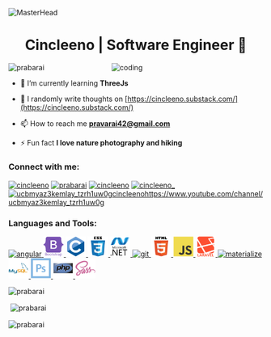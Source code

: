 ![MasterHead](https://marketplace.canva.com/EAE-lIBZ548/1/0/1600w/canva-dark-gray-and-beige-minimalist-quote-twitter-header-sN5WqRHU05s.jpg)
<h1 align="center">Cincleeno | Software Engineer 💜</h1>
<img align="right" alt="coding" width="300" src="https://c.tenor.com/PP9v7VIs6R4AAAAd/scaler-create-impact.gif">
<p align="left"> <img src="https://komarev.com/ghpvc/?username=prabarai&label=Profile%20views&color=0e75b6&style=flat" alt="prabarai" /> </p>

- 🌱 I’m currently learning **ThreeJs**

- 📝 I randomly write thoughts on [https://cincleeno.substack.com/](https://cincleeno.substack.com/)

- 📫 How to reach me **pravarai42@gmail.com**

- ⚡ Fun fact **I love nature photography and hiking**

<h3 align="left">Connect with me:</h3>
<p align="left">
  <a href="https://twitter.com/cincleeno" target="blank"><img align="center" src="https://raw.githubusercontent.com/rahuldkjain/github-profile-readme-generator/master/src/images/icons/Social/twitter.svg" alt="cincleeno" height="30" width="40" /></a>
  <a href="https://linkedin.com/in/prabarai" target="blank"><img align="center" src="https://raw.githubusercontent.com/rahuldkjain/github-profile-readme-generator/master/src/images/icons/Social/linked-in-alt.svg" alt="prabarai" height="30" width="40" /></a>
  <a href="https://fb.com/cincleeno" target="blank"><img align="center" src="https://raw.githubusercontent.com/rahuldkjain/github-profile-readme-generator/master/src/images/icons/Social/facebook.svg" alt="cincleeno" height="30" width="40" /></a>
  <a href="https://instagram.com/cincleeno_" target="blank"><img align="center" src="https://raw.githubusercontent.com/rahuldkjain/github-profile-readme-generator/master/src/images/icons/Social/instagram.svg" alt="cincleeno_" height="30" width="40" /></a>
  <a href="https://www.youtube.com/c/ucbmyaz3kemlay_tzrh1uw0gcincleenohttps://www.youtube.com/channel/ucbmyaz3kemlay_tzrh1uw0g" target="blank"><img align="center" src="https://raw.githubusercontent.com/rahuldkjain/github-profile-readme-generator/master/src/images/icons/Social/youtube.svg" alt="ucbmyaz3kemlay_tzrh1uw0gcincleenohttps://www.youtube.com/channel/ucbmyaz3kemlay_tzrh1uw0g" height="30" width="40" /></a>
</p>

<h3 align="left">Languages and Tools:</h3>
<p align="left"> <a href="https://angular.io" target="_blank" rel="noreferrer"> <img src="https://angular.io/assets/images/logos/angular/angular.svg" alt="angular" width="40" height="40"/> </a> <a href="https://getbootstrap.com" target="_blank" rel="noreferrer"> <img src="https://raw.githubusercontent.com/devicons/devicon/master/icons/bootstrap/bootstrap-plain-wordmark.svg" alt="bootstrap" width="40" height="40"/> </a> <a href="https://www.cprogramming.com/" target="_blank" rel="noreferrer"> <img src="https://raw.githubusercontent.com/devicons/devicon/master/icons/c/c-original.svg" alt="c" width="40" height="40"/> </a> <a href="https://www.w3schools.com/css/" target="_blank" rel="noreferrer"> <img src="https://raw.githubusercontent.com/devicons/devicon/master/icons/css3/css3-original-wordmark.svg" alt="css3" width="40" height="40"/> </a> <a href="https://dotnet.microsoft.com/" target="_blank" rel="noreferrer"> <img src="https://raw.githubusercontent.com/devicons/devicon/master/icons/dot-net/dot-net-original-wordmark.svg" alt="dotnet" width="40" height="40"/> </a> <a href="https://git-scm.com/" target="_blank" rel="noreferrer"> <img src="https://www.vectorlogo.zone/logos/git-scm/git-scm-icon.svg" alt="git" width="40" height="40"/> </a> <a href="https://www.w3.org/html/" target="_blank" rel="noreferrer"> <img src="https://raw.githubusercontent.com/devicons/devicon/master/icons/html5/html5-original-wordmark.svg" alt="html5" width="40" height="40"/> </a> <a href="https://developer.mozilla.org/en-US/docs/Web/JavaScript" target="_blank" rel="noreferrer"> <img src="https://raw.githubusercontent.com/devicons/devicon/master/icons/javascript/javascript-original.svg" alt="javascript" width="40" height="40"/> </a> <a href="https://laravel.com/" target="_blank" rel="noreferrer"> <img src="https://raw.githubusercontent.com/devicons/devicon/master/icons/laravel/laravel-plain-wordmark.svg" alt="laravel" width="40" height="40"/> </a> <a href="https://materializecss.com/" target="_blank" rel="noreferrer"> <img src="https://raw.githubusercontent.com/prplx/svg-logos/5585531d45d294869c4eaab4d7cf2e9c167710a9/svg/materialize.svg" alt="materialize" width="40" height="40"/> </a> <a href="https://www.mysql.com/" target="_blank" rel="noreferrer"> <img src="https://raw.githubusercontent.com/devicons/devicon/master/icons/mysql/mysql-original-wordmark.svg" alt="mysql" width="40" height="40"/> </a> <a href="https://www.photoshop.com/en" target="_blank" rel="noreferrer"> <img src="https://raw.githubusercontent.com/devicons/devicon/master/icons/photoshop/photoshop-line.svg" alt="photoshop" width="40" height="40"/> </a> <a href="https://www.php.net" target="_blank" rel="noreferrer"> <img src="https://raw.githubusercontent.com/devicons/devicon/master/icons/php/php-original.svg" alt="php" width="40" height="40"/> </a> <a href="https://sass-lang.com" target="_blank" rel="noreferrer"> <img src="https://raw.githubusercontent.com/devicons/devicon/master/icons/sass/sass-original.svg" alt="sass" width="40" height="40"/> </a> </p>

<p>&nbsp;<img align="left" src="https://github-readme-stats.vercel.app/api/top-langs?username=prabarai&show_icons=true&locale=en&layout=compact" alt="prabarai" /></p>

<p>&nbsp;<img align="center" src="https://github-readme-stats.vercel.app/api?username=prabarai&show_icons=true&locale=en" alt="prabarai" /></p>

<p><img align="center" src="https://github-readme-streak-stats.herokuapp.com/?user=prabarai&" alt="prabarai" /></p>

